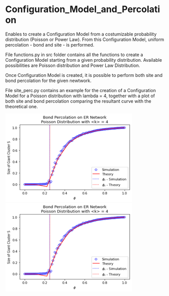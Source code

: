 # Configuration_Model_and_Percolation
Enables to create a Configuration Model from a costumizable probability distribution (Poisson or Power Law). 
From this Configuration Model, uniform percolation - bond and site - is performed. 

File functions.py in src folder contains all the functions to create a Configuration Model starting from a given probability distribution. Available possibilities are Poisson distribution and Power Law Distribution. 

Once Configuration Model is created, it is possible to perform both site and bond percolation for the given newtwork. 

File site_perc.py contains an example for the creation of a Configuration Model for a Poisson distribution with lambda = 4, together with a plot of both site and bond percolation comparing the resultant curve with the theoretical one. 

<img src="https://github.com/MatteoScianna/Configuration_Model_-_Percolation/blob/main/img/bond_percol.png" width="400" height="280">
<img src="https://github.com/MatteoScianna/Configuration_Model_-_Percolation/blob/main/img/bond_percol.png" width="400" height="280">

